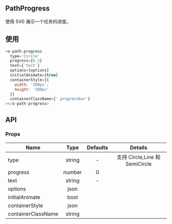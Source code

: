## PathProgress 

使用 SVG 展示一个任务的进度。

## 使用

```js
<o-path-progress
  type='Circle' 
  progress={0.5}
  text={'test'}
  options={options}
  initialAnimate={true}
  containerStyle={{
    width: '200px',
    height: '200px'
  }}
  containerClassName={'.progressbar'}
></o-path-progress>
```

## API

### Props

|  **Name**  | **Type**        | **Defaults**  | **Details**  |
| ------------- |:-------------:|:-----:|:-------------:|
| type         | string|    -   |   支持 Circle,Line 和 SemiCircle     |
| progress         | number|    0   |             |
| text         | string|    -   |             |
| options         | json |       |             |
| initialAnimate         | bool|       |             |
| containerStyle         | json|       |             |
| containerClassName         | string|       |             |